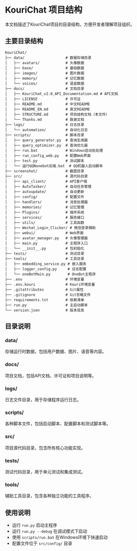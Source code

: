 # KouriChat 项目结构

本文档描述了KouriChat项目的目录结构，方便开发者理解项目组织。

## 主要目录结构

```
KouriChat/
├── data/                   # 数据存储目录
│   ├── avatars/            # 头像数据
│   ├── base/               # 基础数据
│   ├── images/             # 图片数据
│   ├── memory/             # 记忆数据
│   └── voices/             # 语音数据
├── docs/                   # 文档目录
│   ├── KouriChat_v2.0_API_Documentation.md # API文档
│   ├── LICENSE             # 许可证
│   ├── README.md           # 中文README
│   ├── README_EN.md        # 英文README
│   ├── STRUCTURE.md        # 项目结构文档（本文件）
│   └── Thanks.md           # 致谢文档
├── logs/                   # 日志目录
│   └── automation/         # 自动化日志
├── scripts/                # 脚本目录
│   ├── query_generator.py  # 查询生成器
│   ├── query_optimizer.py  # 查询优化器
│   ├── run.bat             # Windows启动批处理
│   ├── run_config_web.py   # 配置Web界面
│   ├── test.py             # 测试脚本
│   └── 运行QQNonebot后端.bat  # QQ机器人启动脚本
├── screenshot/             # 截图目录
├── src/                    # 源代码目录
│   ├── api_client/         # API客户端
│   ├── AutoTasker/         # 自动任务管理
│   ├── autoupdate/         # 自动更新
│   ├── config/             # 配置文件
│   ├── handlers/           # 消息处理器
│   ├── memories/           # 记忆管理
│   ├── Plugins/            # 插件系统
│   ├── services/           # 服务接口
│   ├── utils/              # 工具函数
│   ├── Wechat_Login_Clicker/ # 微信登录辅助
│   ├── webui/              # Web界面
│   ├── avatar_manager.py   # 头像管理器
│   ├── main.py             # 主程序入口
│   └── __init__.py         # 包初始化
├── tests/                  # 测试目录
├── tools/                  # 工具目录
│   ├── embedding_service.py # 嵌入服务
│   ├── logger_config.py     # 日志配置
│   └── oneBotMain.py        # OneBot主程序
├── .env                    # 环境变量
├── .env.kouri              # Kouri环境变量
├── .gitattributes          # Git属性
├── .gitignore              # Git忽略文件
├── requirements.txt        # 依赖清单
├── run.py                  # 主启动脚本
└── version.json            # 版本信息
```

## 目录说明

### data/
存储运行时数据，包括用户数据、图片、语音等内容。

### docs/
项目文档，包括API文档、许可证和项目说明等。

### logs/
日志文件目录，用于存储程序运行日志。

### scripts/
各种脚本文件，包括启动脚本、配置脚本和测试脚本等。

### src/
项目源代码目录，包含所有核心功能实现。

### tests/
测试代码目录，用于单元测试和集成测试。

### tools/
辅助工具目录，包含各种独立功能的工具程序。

## 使用说明

- 运行 `run.py` 启动主程序
- 运行 `run.py --debug` 在调试模式下启动
- 使用 `scripts/run.bat` 在Windows环境下快速启动
- 配置文件位于 `src/config/` 目录 